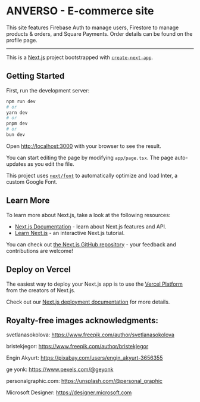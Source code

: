 # ANVERSO - E-commerce site

This site features Firebase Auth to manage users, Firestore to manage products & orders, and Square Payments. Order details can be found on the profile page.
&nbsp;

---

This is a [Next.js](https://nextjs.org/) project bootstrapped with [`create-next-app`](https://github.com/vercel/next.js/tree/canary/packages/create-next-app).

## Getting Started

First, run the development server:

```bash
npm run dev
# or
yarn dev
# or
pnpm dev
# or
bun dev
```

Open [http://localhost:3000](http://localhost:3000) with your browser to see the result.

You can start editing the page by modifying `app/page.tsx`. The page auto-updates as you edit the file.

This project uses [`next/font`](https://nextjs.org/docs/basic-features/font-optimization) to automatically optimize and load Inter, a custom Google Font.

## Learn More

To learn more about Next.js, take a look at the following resources:

- [Next.js Documentation](https://nextjs.org/docs) - learn about Next.js features and API.
- [Learn Next.js](https://nextjs.org/learn) - an interactive Next.js tutorial.

You can check out [the Next.js GitHub repository](https://github.com/vercel/next.js/) - your feedback and contributions are welcome!

## Deploy on Vercel

The easiest way to deploy your Next.js app is to use the [Vercel Platform](https://vercel.com/new?utm_medium=default-template&filter=next.js&utm_source=create-next-app&utm_campaign=create-next-app-readme) from the creators of Next.js.

Check out our [Next.js deployment documentation](https://nextjs.org/docs/deployment) for more details.

## Royalty-free images acknowledgments:

svetlanasokolova: https://www.freepik.com/author/svetlanasokolova

bristekjegor: https://www.freepik.com/author/bristekjegor

Engin Akyurt: https://pixabay.com/users/engin_akyurt-3656355

ge yonk: https://www.pexels.com/@geyonk

personalgraphic.com: https://unsplash.com/@personal_graphic

Microsoft Designer: https://designer.microsoft.com
